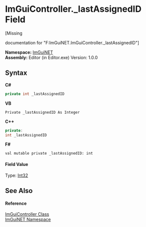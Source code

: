 # ImGuiController._lastAssignedID Field
 

\[Missing <summary> documentation for "F:ImGuiNET.ImGuiController._lastAssignedID"\]

**Namespace:**&nbsp;<a href="7ecbdf68-1567-8265-0ab1-032412bfb743">ImGuiNET</a><br />**Assembly:**&nbsp;Editor (in Editor.exe) Version: 1.0.0

## Syntax

**C#**<br />
``` C#
private int _lastAssignedID
```

**VB**<br />
``` VB
Private _lastAssignedID As Integer
```

**C++**<br />
``` C++
private:
int _lastAssignedID
```

**F#**<br />
``` F#
val mutable private _lastAssignedID: int
```


#### Field Value
Type: <a href="https://docs.microsoft.com/dotnet/api/system.int32" target="_blank">Int32</a>

## See Also


#### Reference
<a href="dc8569e8-a101-000f-d0db-652eaa2a83fb">ImGuiController Class</a><br /><a href="7ecbdf68-1567-8265-0ab1-032412bfb743">ImGuiNET Namespace</a><br />
